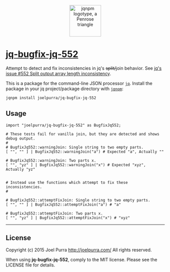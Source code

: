 <p align="center">
  <a href="https://github.com/joelpurra/jqnpm"><img src="https://rawgit.com/joelpurra/jqnpm/master/resources/logotype/penrose-triangle.svg" alt="jqnpm logotype, a Penrose triangle" width="100" border="0" /></a>
</p>

# [jq-bugfix-jq-552](https://github.com/joelpurra/jq-bugfix-jq-552)

Attempt to detect and fix inconsistencies in jq's ~~split/~~join behavior. See [jq's issue #552 Split output array length inconsistency](https://github.com/stedolan/jq/issues/552).

This is a package for the command-line JSON processor [`jq`](https://stedolan.github.io/jq/). Install the package in your jq project/package directory with [`jqnpm`](https://github.com/joelpurra/jqnpm):

```bash
jqnpm install joelpurra/jq-bugfix-jq-552
```



## Usage


```jq
import "joelpurra/jq-bugfix-jq-552" as BugfixJq552;

# These tests fail for vanilla join, but they are detected and shows debug output.
#
# BugfixJq552::warningJoin: Single string to two empty parts.
[ "", "" ] | BugfixJq552::warningJoin("a") # Expected "a", Actually ""

# BugfixJq552::warningJoin: Two parts x.
[ "", "yz" ] | BugfixJq552::warningJoin("x") # Expected "xyz", Actually "yz"


# Instead use the functions which attempt to fix these inconsistencies.
#

# BugfixJq552::attemptFixJoin: Single string to two empty parts.
[ "", "" ] | BugfixJq552::attemptFixJoin("a") # "a"

# BugfixJq552::attemptFixJoin: Two parts x.
[ "", "yz" ] | BugfixJq552::attemptFixJoin("x") # "xyz"
```



---

## License
Copyright (c) 2015 Joel Purra <http://joelpurra.com/>
All rights reserved.

When using **jq-bugfix-jq-552**, comply to the MIT license. Please see the LICENSE file for details.

